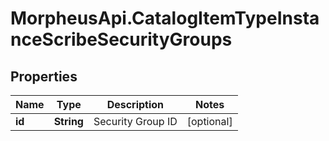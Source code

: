 # MorpheusApi.CatalogItemTypeInstanceScribeSecurityGroups

## Properties

Name | Type | Description | Notes
------------ | ------------- | ------------- | -------------
**id** | **String** | Security Group ID | [optional] 


